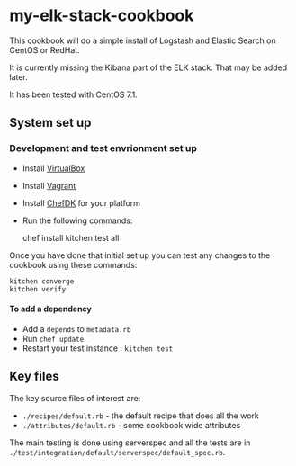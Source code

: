 # my-elk-stack-cookbook

This cookbook will do a simple install of Logstash and Elastic Search on CentOS or RedHat.

It is currently missing the Kibana part of the ELK stack. That may be added later.

It has been tested with CentOS 7.1.

## System set up

### Development and test envrionment set up

* Install [VirtualBox](https://www.virtualbox.org/)
* Install [Vagrant](https://docs.vagrantup.com/v2/)
* Install [ChefDK](https://downloads.chef.io/chef-dk/) for your platform
* Run the following commands:

    chef install
    kitchen test all

Once you have done that initial set up you can test any changes to the cookbook using these commands:

    kitchen converge
    kitchen verify

#### To add a dependency

* Add a `depends` to `metadata.rb`
* Run `chef update`
* Restart your test instance : `kitchen test`


## Key files

The key source files of interest are:

* `./recipes/default.rb` - the default recipe that does all the work
* `./attributes/default.rb` - some cookbook wide attributes

The main testing is done using serverspec and all the tests are in `./test/integration/default/serverspec/default_spec.rb`.

